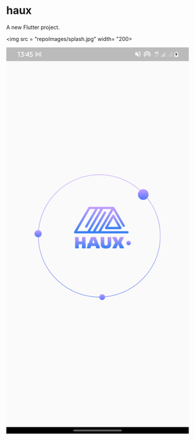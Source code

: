 # haux

A new Flutter project.

<img src = "repoImages/splash.jpg" width= "200> 

![Splash Screen ](repoImages/splash.jpg)
